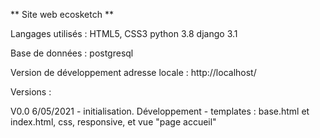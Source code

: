** Site web ecosketch **

Langages utilisés : 
HTML5, CSS3
python 3.8
django 3.1

Base de données : postgresql


Version de développement
adresse locale : http://localhost/

Versions :

V0.0  6/05/2021 - initialisation. Développement - templates : base.html et index.html, css, responsive, et vue "page accueil"
 

